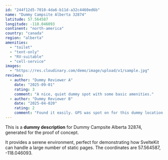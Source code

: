 ```yaml
---
id: "244f12d5-7010-4da6-b11d-a32c4460ed6b"
name: "Dummy Campsite Alberta 32874"
latitude: 57.564587
longitude: -118.046093
continent: "north-america"
country: "canada"
region: "alberta"
amenities:
  - "toilet"
  - "tent-only"
  - "RV-suitable"
  - "cell-service"
images:
  - "https://res.cloudinary.com/demo/image/upload/v1/sample.jpg"
reviews:
  - author: "Dummy Reviewer A"
    date: "2025-09-01"
    rating: 3
    comment: "A nice, quiet dummy spot with some basic amenities."
  - author: "Dummy Reviewer B"
    date: "2025-04-020"
    rating: 2
    comment: "Found it easily. GPS was spot on for this dummy location."
---
```


This is a **dummy description** for Dummy Campsite Alberta 32874, generated for the proof of concept.

It provides a serene environment, perfect for demonstrating how SvelteKit can handle a large number of static pages. The coordinates are 57.564587, -118.046093.
